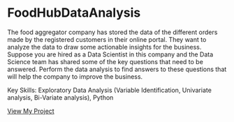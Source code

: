 
# FoodHubDataAnalysis

The food aggregator company has stored the data of the different orders made by the registered customers in their online portal. They want to analyze the data to draw some actionable insights for the business. Suppose you are hired as a Data Scientist in this company and the Data Science team has shared some of the key questions that need to be answered. Perform the data analysis to find answers to these questions that will help the company to improve the business.

Key Skills: 
Exploratory Data Analysis (Variable Identification, Univariate analysis, Bi-Variate analysis), Python

[View My Project](https://github.com/TKLUSSMANN/FoodHubDataAnalysis/blob/main/Klussmann_FoodHubDataAnalysis_PythonFoundations.ipynb)
